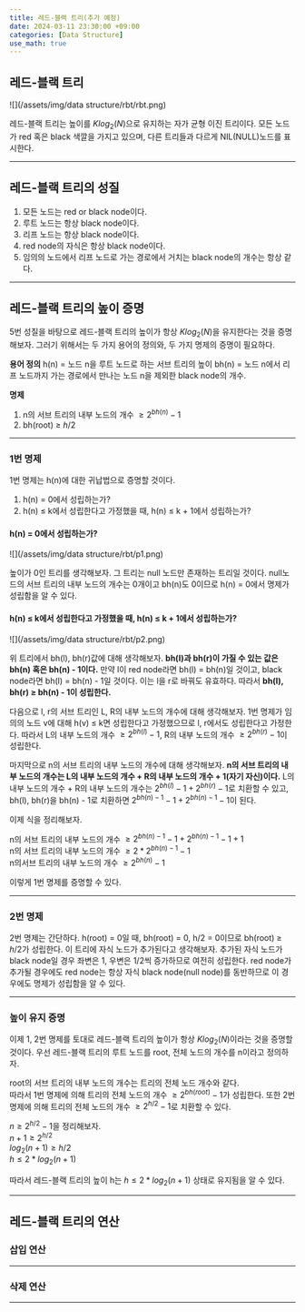 ```yaml
---
title: 레드-블랙 트리(추가 예정)
date: 2024-03-11 23:30:00 +09:00
categories: [Data Structure]
use_math: true
---
```


## **레드-블랙 트리**
![](/assets/img/data structure/rbt/rbt.png)

레드-블랙 트리는 높이를 $Klog_2(N)$으로 유지하는 자가 균형 이진 트리이다. 모든 노드가 red 혹은 black 색깔을 가지고 있으며, 다른 트리들과 다르게 NIL(NULL)노드를 표시한다.

---
## **레드-블랙 트리의 성질**
1. 모든 노드는 red or black node이다.
2. 루트 노드는 항상 black node이다.
3. 리프 노드는 항상 black node이다.
4. red node의 자식은 항상 black node이다.
5. 임의의 노드에서 리프 노드로 가는 경로에서 거치는 black node의 개수는 항상 같다.

---
## **레드-블랙 트리의 높이 증명**
5번 성질을 바탕으로 레드-블랙 트리의 높이가 항상 $Klog_2(N)$을 유지한다는 것을 증명해보자. 그러기 위해서는 두 가지 용어의 정의와, 두 가지 명제의 증명이 필요하다.

>
**용어 정의**
h(n) = 노드 n을 루트 노드로 하는 서브 트리의 높이
bh(n) = 노드 n에서 리프 노드까지 가는 경로에서 만나는 노드 n을 제외한 black node의 개수.
>

>
**명제**
1. n의 서브 트리의 내부 노드의 개수 $\ge 2^{bh(n)} - 1$
2. bh(root) $\ge$ $h/2$
>

---

### **1번 명제**

1번 명제는 h(n)에 대한 귀납법으로 증명할 것이다.

>
1. h(n) = 0에서 성립하는가?
2. h(n) $\le$ k에서 성립한다고 가정했을 때, h(n) $\le$ k + 1에서 성립하는가?
>

#### **h(n) = 0에서 성립하는가?**

![](/assets/img/data structure/rbt/p1.png)

높이가 0인 트리를 생각해보자. 그 트리는 null 노드만 존재하는 트리일 것이다.
null노드의 서브 트리의 내부 노드의 개수는 0개이고 bh(n)도 0이므로 h(n) = 0에서 명제가 성립함을 알 수 있다.


#### **h(n) ≤ k에서 성립한다고 가정했을 때, h(n) ≤ k + 1에서 성립하는가?**

![](/assets/img/data structure/rbt/p2.png)

위 트리에서 bh(l), bh(r)값에 대해 생각해보자. **bh(l)과 bh(r)이 가질 수 있는 값은 bh(n) 혹은 bh(n) - 1이다.** 만약 l이 red node라면 bh(l) = bh(n)일 것이고, black node라면 bh(l) = bh(n) - 1일 것이다. 이는 l을 r로 바꿔도 유효하다. 따라서 **bh(l), bh(r) $\ge$ bh(n) - 1이 성립한다.**

다음으로 l, r의 서브 트리인 L, R의 내부 노드의 개수에 대해 생각해보자. 1번 명제가 임의의 노드 v에 대해 h(v) $\le$ k면 성립한다고 가정했으므로 l, r에서도 성립한다고 가정한다.
따라서 L의 내부 노드의 개수 $\ge 2^{bh(l)} - 1$, R의 내부 노드의 개수 $\ge 2^{bh(r)} - 1$이 성립한다.

마지막으로 n의 서브 트리의 내부 노드의 개수에 대해 생각해보자. **n의 서브 트리의 내부 노드의 개수는 L의 내부 노드의 개수 + R의 내부 노드의 개수 + 1(자기 자신)이다.** L의 내부 노드의 개수 + R의 내부 노드의 개수는 $2^{bh(l)} - 1 + 2^{bh(r)} - 1$로 치환할 수 있고, bh(l), bh(r)을 bh(n) - 1로 치환하면 $2^{bh(n) - 1} - 1 + 2^{bh(n) - 1} - 1$이 된다.

이제 식을 정리해보자.

n의 서브 트리의 내부 노드의 개수 $\ge 2^{bh(n) - 1} - 1 + 2^{bh(n) - 1} - 1 + 1$<br>
n의 서브 트리의 내부 노드의 개수 $\ge 2 * 2^{bh(n) - 1} - 1$<br>
n의서브 트리의  내부 노드의 개수 $\ge 2^{bh(n)} - 1$<br>

이렇게 1번 명제를 증명할 수 있다.

---

### **2번 명제**
2번 명제는 간단하다.
h(root) = 0일 때, bh(root) = 0, h/2 = 0이므로 bh(root) $\ge$ $h/2$가 성립한다. 
이 트리에 자식 노드가 추가된다고 생각해보자. 추가된 자식 노드가 black node일 경우 좌변은 1, 우변은 1/2씩 증가하므로 여전히 성립한다. red node가 추가될 경우에도 red node는 항상 자식 black node(null node)를 동반하므로 이 경우에도 명제가 성립함을 알 수 있다.

---

### **높이 유지 증명**
이제 1, 2번 명제를 토대로 레드-블랙 트리의 높이가 항상 $Klog_2(N)$이라는 것을 증명할 것이다. 우선 레드-블랙 트리의 루트 노드를 root, 전체 노드의 개수를 n이라고 정의하자. 

root의 서브 트리의 내부 노드의 개수는 트리의 전체 노드 개수와 같다.  
따라서 1번 명제에 의해  트리의 전체 노드의 개수 $\ge 2^{bh(root)} - 1$가 성립한다.
또한 2번 명제에 의해 트리의 전체 노드의 개수 $\ge 2^{h/2} - 1$로 치환할 수 있다.

$n \ge 2^{h/2} - 1$을 정리해보자.<br>
$n + 1 \ge 2^{h/2}$<br>
$log_2(n + 1) \ge h/2$<br>
$h \le 2 * log_2(n + 1)$<br>

따라서 레드-블랙 트리의 높이 h는 $h \le 2 * log_2(n + 1)$ 상태로 유지됨을 알 수 있다.


---

## **레드-블랙 트리의 연산**
### **삽입 연산**

---

### **삭제 연산**

---

